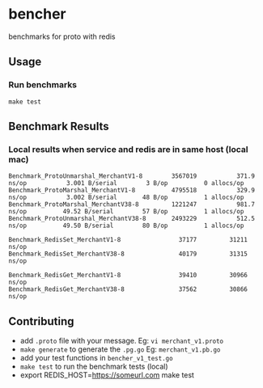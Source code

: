 # bencher
benchmarks for proto with redis

## Usage
### Run benchmarks
```
make test
```

## Benchmark Results
### Local results when service and redis are in same host (local mac)
```
Benchmark_ProtoUnmarshal_MerchantV1-8    	 3567019	       371.9 ns/op	         3.001 B/serial	       3 B/op	       0 allocs/op
Benchmark_ProtoMarshal_MerchantV1-8      	 4795518	       329.9 ns/op	         3.002 B/serial	      48 B/op	       1 allocs/op
Benchmark_ProtoMarshal_MerchantV38-8     	 1221247	       981.7 ns/op	        49.52 B/serial	      57 B/op	       1 allocs/op
Benchmark_ProtoUnmarshal_MerchantV38-8   	 2493229	       512.5 ns/op	        49.50 B/serial	      80 B/op	       1 allocs/op

Benchmark_RedisSet_MerchantV1-8          	   37177	     31211 ns/op
Benchmark_RedisSet_MerchantV38-8         	   40179	     31315 ns/op

Benchmark_RedisGet_MerchantV1-8          	   39410	     30966 ns/op
Benchmark_RedisGet_MerchantV38-8         	   37562	     30866 ns/op
```

## Contributing

- add `.proto` file with your message. Eg: `vi merchant_v1.proto`
- `make generate` to generate the `.pg.go` Eg: `merchant_v1.pb.go`
- add your test functions in `bencher_v1_test.go`
- `make test` to run the benchmark tests (local)
- export REDIS_HOST=https://someurl.com make test